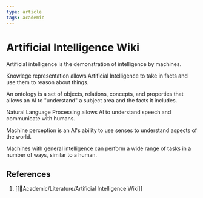 ```yaml
---
type: article
tags: academic
---
```

# Artificial Intelligence Wiki

Artificial intelligence is the demonstration of intelligence by machines.

Knowlege representation allows Artificial Intelligence to take in facts and use them to reason about things.

An ontology is a set of objects, relations, concepts, and properties that allows an AI to "understand" a subject area and the facts it includes.

Natural Language Processing allows AI to understand speech and communicate with humans.

Machine perception is an AI's ability to use senses to understand aspects of the world.

Machines with general intelligence can perform a wide range of tasks in a number of ways, similar to a human.

## References
1. [[🧪Academic/Literature/Artificial Intelligence Wiki]]